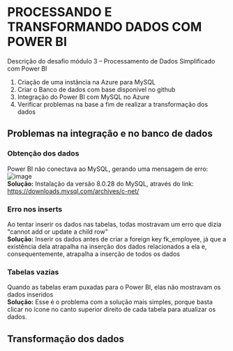 # PROCESSANDO E TRANSFORMANDO DADOS COM POWER BI
Descrição do desafio módulo 3 – Processamento de Dados Simplificado com Power BI
1. Criação de uma instância na Azure para MySQL
2. Criar o Banco de dados com base disponível no github
3. Integração do Power BI com MySQL no Azure
4. Verificar problemas na base a fim de realizar a transformação dos dados

## Problemas na integração e no banco de dados
### Obtenção dos dados
   Power BI não conectava ao MySQL, gerando uma mensagem de erro:
   ![image](https://github.com/isabelabu/transformando-dados-powerbi/assets/113195403/3bf76f53-26a9-429d-80af-65ad9c57d4fc)
<br>**Solução:** Instalação da versão 8.0.28 do MySQL, através do link: https://downloads.mysql.com/archives/c-net/

### Erro nos inserts
   Ao tentar inserir os dados nas tabelas, todas mostravam um erro que dizia "cannot add or update a child row"
   <br>**Solução:** Inserir os dados antes de criar a foreign key fk_employee, já que a existência dela atrapalha na inserção dos dados relacionados a ela e, consequentemente, atrapalha a inserção de todos os dados
  
### Tabelas vazias
   Quando as tabelas eram puxadas para o Power BI, elas não mostravam os dados inseridos
   <br>**Solução:** Esse é o problema com a solução mais simples, porque basta clicar no ícone no canto superior direito de cada tabela para atualizar os dados.

## Transformação dos dados

